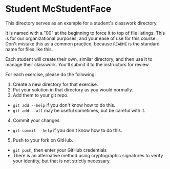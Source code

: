 # Student McStudentFace

This directory serves as an example for a student's classwork directory.

It is named with a "00" at the beginning to force it to top of file
listings. This is for our organizational purposes, and your ease of use for
this course. Don't mistake this as a common practice, because `README` is the
standard name for files like this.

Each student will create their own, similar directory, and then use it to manage
their classwork. You'll submit it to the instructors for review.

For each exercise, please do the following:

1. Create a new directory for that exercise.
2. Put your solution in that directory as you would normally.
3. Add them to your git repo.
  * `git add --help` if you don't know how to do this.
  * `git add --all` may be useful sometimes, but be careful with it.
4. Commit your changes
  * `git commit --help` if you don't know how to do this.
5. Push to your fork on GitHub.
  * `git push`, then enter your GitHub credentials
  * There is an alternative method using cryptographic signatures to verify your
    identity, but that is not strictly necessary.

